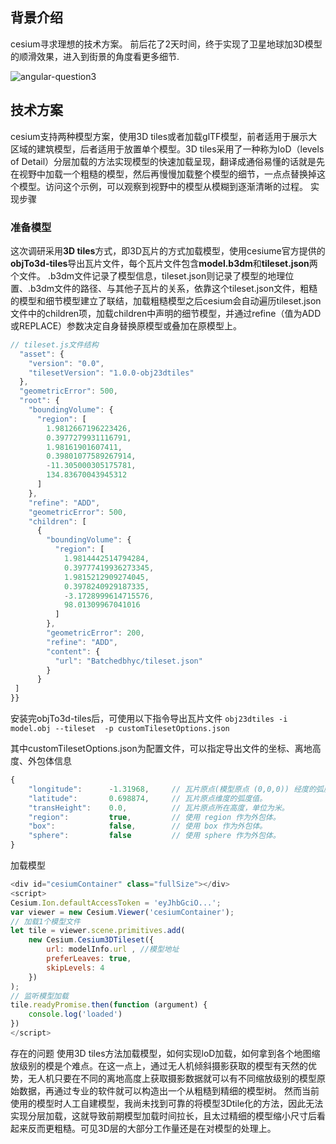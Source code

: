 
## 背景介绍
cesium寻求理想的技术方案。 前后花了2天时间，终于实现了卫星地球加3D模型的顺滑效果，进入到街景的角度看更多细节.

![angular-question3](./static/images/1.png ':size=800')

## 技术方案
cesium支持两种模型方案，使用3D tiles或者加载glTF模型，前者适用于展示大区域的建筑模型，后者适用于放置单个模型。3D tiles采用了一种称为loD（levels of Detail）分层加载的方法实现模型的快速加载呈现，翻译成通俗易懂的话就是先在视野中加载一个粗糙的模型，然后再慢慢加载整个模型的细节，一点点替换掉这个模型。访问这个示例，可以观察到视野中的模型从模糊到逐渐清晰的过程。
实现步骤
### 准备模型
这次调研采用**3D tiles**方式，即3D瓦片的方式加载模型，使用cesiume官方提供的**objTo3d-tiles**导出瓦片文件，每个瓦片文件包含**model.b3dm**和**tileset.json**两个文件。
.b3dm文件记录了模型信息，tileset.json则记录了模型的地理位置、.b3dm文件的路径、与其他子瓦片的关系，依靠这个tileset.json文件，粗糙的模型和细节模型建立了联结，加载粗糙模型之后cesium会自动遍历tileset.json文件中的children项，加载children中声明的细节模型，并通过refine（值为ADD或REPLACE）参数决定自身替换原模型或叠加在原模型上。

```js
// tileset.js文件结构
  "asset": {
    "version": "0.0",
    "tilesetVersion": "1.0.0-obj23dtiles"
  },
  "geometricError": 500,
  "root": {
    "boundingVolume": {
      "region": [
        1.9812667196223426,
        0.3977279931116791,
        1.98161901607411,
        0.39801077589267914,
        -11.305000305175781,
        134.83670043945312
      ]
    },
    "refine": "ADD",
    "geometricError": 500,
    "children": [
      {
        "boundingVolume": {
          "region": [
            1.9814442514794284,
            0.39777419936273345,
            1.9815212909274045,
            0.3978240929187335,
            -3.1728999614715576,
            98.01309967041016
          ]
        },
        "geometricError": 200,
        "refine": "ADD",
        "content": {
          "url": "Batchedbhyc/tileset.json"
        }
      }
 ]
}}

```

安装完objTo3d-tiles后，可使用以下指令导出瓦片文件
`obj23dtiles -i model.obj --tileset  -p customTilesetOptions.json`

其中customTilesetOptions.json为配置文件，可以指定导出文件的坐标、离地高度、外包体信息

```js
{
    "longitude":      -1.31968,     // 瓦片原点(模型原点 (0,0,0)) 经度的弧度值。
    "latitude":       0.698874,     // 瓦片原点维度的弧度值。
    "transHeight":    0.0,          // 瓦片原点所在高度，单位为米。
    "region":         true,         // 使用 region 作为外包体。
    "box":            false,        // 使用 box 作为外包体。
    "sphere":         false         // 使用 sphere 作为外包体。
}
```

加载模型
```js
<div id="cesiumContainer" class="fullSize"></div>
<script>
Cesium.Ion.defaultAccessToken = 'eyJhbGciO...';
var viewer = new Cesium.Viewer('cesiumContainer');
// 加载1个模型文件
let tile = viewer.scene.primitives.add(
    new Cesium.Cesium3DTileset({
        url: modelInfo.url , //模型地址
        preferLeaves: true,
        skipLevels: 4
    })
);
// 监听模型加载 
tile.readyPromise.then(function (argument) {
    console.log('loaded')
})
</script>
```

存在的问题
使用3D tiles方法加载模型，如何实现loD加载，如何拿到各个地图缩放级别的模是个难点。在这一点上，通过无人机倾斜摄影获取的模型有天然的优势，无人机只要在不同的离地高度上获取摄影数据就可以有不同缩放级别的模型原始数据，再通过专业的软件就可以构造出一个从粗糙到精细的模型树。
然而当前使用的模型时人工自建模型，我尚未找到可靠的将模型3Dtile化的方法，因此无法实现分层加载，这就导致前期模型加载时间拉长，且太过精细的模型缩小尺寸后看起来反而更粗糙。可见3D层的大部分工作量还是在对模型的处理上。
